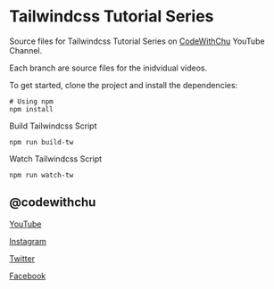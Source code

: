 # Tailwindcss Tutorial Series

Source files for Tailwindcss Tutorial Series on [CodeWithChu](https://www.youtube.com/channel/UCSyosm-WcUPT4LnUIIdqSCw 'Subscribe to CodeWithChu Youtube Channel') YouTube Channel.

Each branch are source files for the inidvidual videos.

To get started, clone the project and install the dependencies:

```
# Using npm
npm install
```

Build Tailwindcss Script

```
npm run build-tw
```

Watch Tailwindcss Script

```
npm run watch-tw
```

## @codewithchu

[YouTube](https://www.youtube.com/channel/UCSyosm-WcUPT4LnUIIdqSCw 'CodeWithChu Youtube Channel')

[Instagram](https://www.instagram.com/codewithchu/ 'Follow CodeWithChu on Instagram')

[Twitter](https://twitter.com/codewithchu 'Follow CodeWithChu on Twitter')

[Facebook](https://www.facebook.com/codewithchu 'Like CodeWithChu on Facebook')
